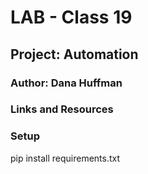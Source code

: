 # LAB - Class 19

## Project: Automation

### Author: Dana Huffman

### Links and Resources

### Setup

pip install requirements.txt